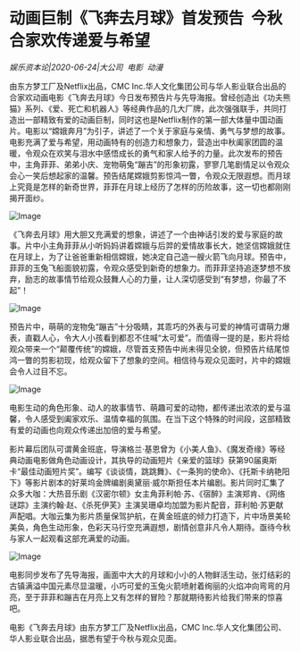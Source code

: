 # 动画巨制《飞奔去月球》首发预告  今秋合家欢传递爱与希望

*娱乐资本论|2020-06-24|大公司 
                                                电影 
                                                动漫*

由东方梦工厂及Netflix出品，CMC Inc.华人文化集团公司与华人影业联合出品的合家欢动画电影《飞奔去月球》今日发布预告片与先导海报。曾经创造出《功夫熊猫》系列、《爱、死亡和机器人》等经典作品的几大厂牌，此次强强联手，共同打造出一部精致有爱的动画巨制，同时这也是Netflix制作的第一部大体量中国动画片。电影以“嫦娥奔月”为引子，讲述了一个关于家庭与亲情、勇气与梦想的故事。电影充满了爱与希望，用动画特有的创造力和想象力，营造出中秋阖家团圆的温暖，令观众在欢笑与泪水中感悟成长的勇气和家人给予的力量。此次发布的预告中，主角菲菲、弟弟小庆、宠物萌兔“蹦吉”的形象初露，寥寥几笔剧情足以令观众会心一笑后想起家的温馨。预告结尾嫦娥剪影惊鸿一瞥，令观众无限遐想。而月球上究竟是怎样的新奇世界，菲菲在月球上经历了怎样的历险故事，这一切也都刚刚揭开面纱。

![Image](http://static.ylzbl.com/uploads/ueditor/php/upload/image/20200624/1592969378896409.png)

《飞奔去月球》用大胆又充满爱的想象，讲述了一个由神话引发的爱与家庭的故事。片中小主角菲菲从小听妈妈讲着嫦娥与后羿的爱情故事长大，她坚信嫦娥就住在月球上，为了让爸爸重新相信嫦娥，她决定自己造一艘火箭飞向月球。预告中，菲菲的玉兔飞船面貌初露，令观众感受到新奇的想象力。而菲菲坚持追逐梦想不放弃，励志的故事情节给观众鼓舞人心的力量，让人深切感受到“有梦想，你最了不起”！

![Image](http://static.ylzbl.com/uploads/ueditor/php/upload/image/20200624/1592969394492494.jpeg)

预告片中，萌萌的宠物兔“蹦吉”十分吸睛，其乖巧的外表与可爱的神情可谓萌力爆表，直戳人心，令大人小孩看到都忍不住喊“太可爱”。而值得一提的是，影片将给观众带来一个“颠覆传统”的嫦娥，尽管首支预告中尚未得见全貌，但预告片结尾惊鸿一瞥的剪影初现，给观众留下了想象的空间。相信待与观众见面时，片中的嫦娥会令人过目不忘。

![Image](http://static.ylzbl.com/uploads/ueditor/php/upload/image/20200624/1592969423929312.jpeg)

电影生动的角色形象、动人的故事情节、萌趣可爱的动物，都传递出浓浓的爱与温馨，令人感受到阖家欢乐、温情幸福的氛围。在当下这个特殊的时间段，这部精致有爱的动画也向观众传递出加倍的爱与希望。

影片幕后团队可谓黄金班底，导演格兰·基恩曾为《小美人鱼》、《魔发奇缘》等经典动画电影做角色动画设计，其执导的动画短片《亲爱的篮球》获第90届奥斯卡“最佳动画短片奖”。编写《谈谈情，跳跳舞》、《一条狗的使命》、《托斯卡纳艳阳下》等影片剧本的好莱坞金牌编剧奥黛丽·威尔斯担任本片编剧。影片同时汇集了众多大咖：大热音乐剧《汉密尔顿》女主角菲利帕·苏、《宿醉》主演郑肯、《网络谜踪》主演约翰·赵、《杀死伊芙》主演吴珊卓均加盟为影片配音，菲利帕·苏更献声配唱。大咖云集为影片质量保驾护航，在黄金班底的倾力打造下，片中场景美轮美奂，角色生动形象，色彩天马行空充满遐想，剧情创意非凡令人期待。亟待今秋与家人一起观看这部充满爱的动画。

![Image](http://static.ylzbl.com/uploads/ueditor/php/upload/image/20200624/1592969438878361.jpeg)

电影同步发布了先导海报，画面中大大的月球和小小的人物鲜活生动，张灯结彩的古镇满溢中国元素尽显温暖，小巧可爱的玉兔火箭喷射着绚丽的火焰冲向弯弯的月亮，至于菲菲和蹦吉在月亮上又有怎样的冒险？那就期待影片给我们带来的惊喜吧。

电影《飞奔去月球》由东方梦工厂及Netflix出品，CMC Inc.华人文化集团公司、华人影业联合出品，据悉有望于今秋与观众见面。

